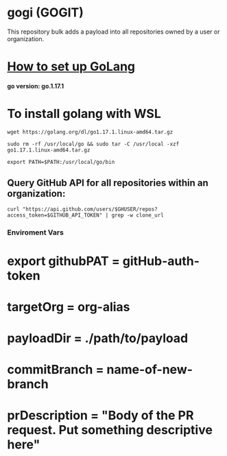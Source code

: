 # gogi (GOGIT)
This repository bulk adds a payload into all repositories owned by a user or organization.

# [How to set up GoLang](https://www.digitalocean.com/community/tutorials/how-to-build-and-install-go-programs)
#### go version: go.1.17.1
# To install golang with WSL  
```wget https://golang.org/dl/go1.17.1.linux-amd64.tar.gz```

```sudo rm -rf /usr/local/go && sudo tar -C /usr/local -xzf go1.17.1.linux-amd64.tar.gz```

```export PATH=$PATH:/usr/local/go/bin```
## Query GitHub API for all repositories within an organization:
```
curl "https://api.github.com/users/$GHUSER/repos?access_token=$GITHUB_API_TOKEN" | grep -w clone_url
```

### Enviroment Vars
# export githubPAT = gitHub-auth-token
# targetOrg = org-alias
# payloadDir = ./path/to/payload
# commitBranch = name-of-new-branch
# prDescription = "Body of the PR request. Put something descriptive here"
